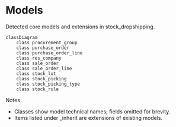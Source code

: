 # Models

Detected core models and extensions in stock_dropshipping.

```mermaid
classDiagram
    class procurement_group
    class purchase_order
    class purchase_order_line
    class res_company
    class sale_order
    class sale_order_line
    class stock_lot
    class stock_picking
    class stock_picking_type
    class stock_rule
```

Notes
- Classes show model technical names; fields omitted for brevity.
- Items listed under _inherit are extensions of existing models.
